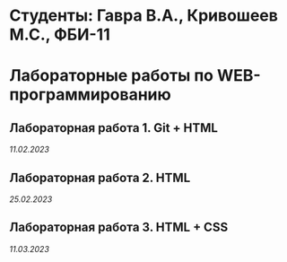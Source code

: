# Студенты: Гавра В.А., Кривошеев М.С., ФБИ-11

# Лабораторные работы по WEB-программированию

## Лабораторная работа 1. Git + HTML

*11.02.2023*

## Лабораторная работа 2. HTML

*25.02.2023*

## Лабораторная работа 3. HTML + CSS

*11.03.2023*
